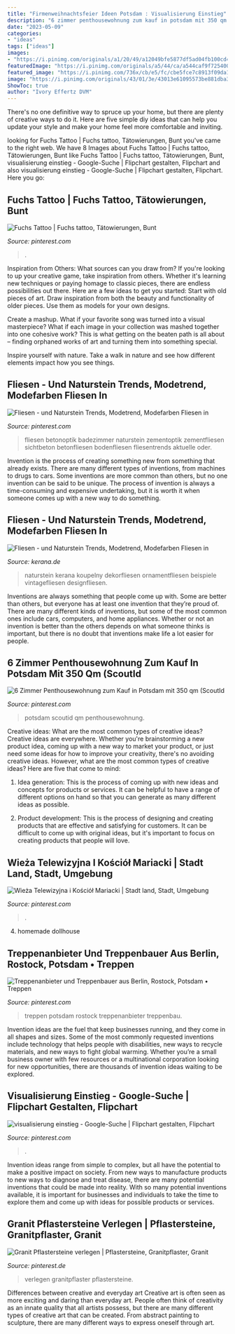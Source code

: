 ```yaml
---
title: "Firmenweihnachtsfeier Ideen Potsdam : Visualisierung Einstieg"
description: "6 zimmer penthousewohnung zum kauf in potsdam mit 350 qm (scoutid"
date: "2023-05-09"
categories:
- "ideas"
tags: ["ideas"]
images:
- "https://i.pinimg.com/originals/a1/20/49/a12049bfe5877df5ad04fb100cd4f416.jpg"
featuredImage: "https://i.pinimg.com/originals/a5/44/ca/a544caf9f725400fac9ba57bf1ed6747.jpg"
featured_image: "https://i.pinimg.com/736x/cb/e5/fc/cbe5fce7c8913f09da118281c8f6d085--flipchart-teambuilding.jpg"
image: "https://i.pinimg.com/originals/43/01/3e/43013e61095573be881dba36e5e94dcb.jpg"
ShowToc: true
author: "Ivory Effertz DVM"
---
```



There's no one definitive way to spruce up your home, but there are plenty of creative ways to do it. Here are five simple diy ideas that can help you update your style and make your home feel more comfortable and inviting.

	

		
looking for Fuchs Tattoo | Fuchs tattoo, Tätowierungen, Bunt you've came to the right web. We have 8 Images about Fuchs Tattoo | Fuchs tattoo, Tätowierungen, Bunt like Fuchs Tattoo | Fuchs tattoo, Tätowierungen, Bunt, visualisierung einstieg - Google-Suche | Flipchart gestalten, Flipchart and also visualisierung einstieg - Google-Suche | Flipchart gestalten, Flipchart. Here you go:
		
    
## Fuchs Tattoo | Fuchs Tattoo, Tätowierungen, Bunt

<img loading=lazy src="https://i.pinimg.com/originals/74/56/9f/74569f1f05ccbe04b2150554df30f952.jpg" onerror="this.onerror=null;this.src='https://tse3.mm.bing.net/th?id=OIP.pzvsyKioDXVPR4FVN2irawHaIt&amp;pid=15.1';" alt="Fuchs Tattoo | Fuchs tattoo, Tätowierungen, Bunt">

_Source: pinterest.com_

>. 

	

Inspiration from Others: What sources can you draw from?
If you're looking to up your creative game, take inspiration from others. Whether it's learning new techniques or paying homage to classic pieces, there are endless possibilities out there. Here are a few ideas to get you started: 
Start with old pieces of art. Draw inspiration from both the beauty and functionality of older pieces. Use them as models for your own designs. 

Create a mashup. What if your favorite song was turned into a visual masterpiece? What if each image in your collection was mashed together into one cohesive work? This is what getting on the beaten path is all about – finding orphaned works of art and turning them into something special. 

Inspire yourself with nature. Take a walk in nature and see how different elements impact how you see things.

    
## Fliesen - Und Naturstein Trends, Modetrend, Modefarben Fliesen In

<img loading=lazy src="https://i.pinimg.com/originals/6a/43/e9/6a43e969de2512913d7465b71b83f87e.jpg" onerror="this.onerror=null;this.src='https://tse4.mm.bing.net/th?id=OIP.D0n_y5lD2kA1JSXk08CyWwHaFt&amp;pid=15.1';" alt="Fliesen - und Naturstein Trends, Modetrend, Modefarben Fliesen in">

_Source: pinterest.com_

>fliesen betonoptik badezimmer naturstein zementoptik zementfliesen sichtbeton betonfliesen bodenfliesen fliesentrends aktuelle oder. 

	

Invention is the process of creating something new from something that already exists. There are many different types of inventions, from machines to drugs to cars. Some inventions are more common than others, but no one invention can be said to be unique. The process of invention is always a time-consuming and expensive undertaking, but it is worth it when someone comes up with a new way to do something.

    
## Fliesen - Und Naturstein Trends, Modetrend, Modefarben Fliesen In

<img loading=lazy src="https://www.kerana.de/bilder/Bd/59-Ornamentfliesen-Vintagefliesen-Dekorfliesen-Designfliesen.jpg" onerror="this.onerror=null;this.src='https://tse3.mm.bing.net/th?id=OIP.e7l9BKNCR26WZsWa3sxUfAHaHT&amp;pid=15.1';" alt="Fliesen - und Naturstein Trends, Modetrend, Modefarben Fliesen in">

_Source: kerana.de_

>naturstein kerana koupelny dekorfliesen ornamentfliesen beispiele vintagefliesen designfliesen. 

	

Inventions are always something that people come up with. Some are better than others, but everyone has at least one invention that they’re proud of. There are many different kinds of inventions, but some of the most common ones include cars, computers, and home appliances. Whether or not an invention is better than the others depends on what someone thinks is important, but there is no doubt that inventions make life a lot easier for people.

    
## 6 Zimmer Penthousewohnung Zum Kauf In Potsdam Mit 350 Qm (ScoutId

<img loading=lazy src="https://i.pinimg.com/originals/85/18/c5/8518c55e4c1454a3d11d4e96edb2e911.jpg" onerror="this.onerror=null;this.src='https://tse4.mm.bing.net/th?id=OIP.fVzAvx_3FnlZ-gpgsNazjQHaE6&amp;pid=15.1';" alt="6 Zimmer Penthousewohnung zum Kauf in Potsdam mit 350 qm (ScoutId">

_Source: pinterest.com_

>potsdam scoutid qm penthousewohnung. 

	

Creative ideas: What are the most common types of creative ideas?
Creative ideas are everywhere. Whether you're brainstorming a new product idea, coming up with a new way to market your product, or just need some ideas for how to improve your creativity, there's no avoiding creative ideas. However, what are the most common types of creative ideas? Here are five that come to mind: 
1. Idea generation: This is the process of coming up with new ideas and concepts for products or services. It can be helpful to have a range of different options on hand so that you can generate as many different ideas as possible.

2. Product development: This is the process of designing and creating products that are effective and satisfying for customers. It can be difficult to come up with original ideas, but it's important to focus on creating products that people will love.


    
## Wieża Telewizyjna I Kościół Mariacki | Stadt Land, Stadt, Umgebung

<img loading=lazy src="https://i.pinimg.com/originals/a1/20/49/a12049bfe5877df5ad04fb100cd4f416.jpg" onerror="this.onerror=null;this.src='https://tse4.mm.bing.net/th?id=OIP.z7UdoezWyBBw7Cj2tpVmHAHaKN&amp;pid=15.1';" alt="Wieża Telewizyjna i Kościół Mariacki | Stadt land, Stadt, Umgebung">

_Source: pinterest.com_

>. 

	

4. homemade dollhouse

    
## Treppenanbieter Und Treppenbauer Aus Berlin, Rostock, Potsdam • Treppen

<img loading=lazy src="https://i.pinimg.com/originals/43/01/3e/43013e61095573be881dba36e5e94dcb.jpg" onerror="this.onerror=null;this.src='https://tse1.mm.bing.net/th?id=OIP.aIXO7xnrcSfipwh1l_0ingHaEc&amp;pid=15.1';" alt="Treppenanbieter und Treppenbauer aus Berlin, Rostock, Potsdam • Treppen">

_Source: pinterest.com_

>treppen potsdam rostock treppenanbieter treppenbau. 

	

Invention ideas are the fuel that keep businesses running, and they come in all shapes and sizes. Some of the most commonly requested inventions include technology that helps people with disabilities, new ways to recycle materials, and new ways to fight global warming. Whether you’re a small business owner with few resources or a multinational corporation looking for new opportunities, there are thousands of invention ideas waiting to be explored.

    
## Visualisierung Einstieg - Google-Suche | Flipchart Gestalten, Flipchart

<img loading=lazy src="https://i.pinimg.com/736x/cb/e5/fc/cbe5fce7c8913f09da118281c8f6d085--flipchart-teambuilding.jpg" onerror="this.onerror=null;this.src='https://tse1.mm.bing.net/th?id=OIP.oS6c3UbsvAdxmrK7VuigigAAAA&amp;pid=15.1';" alt="visualisierung einstieg - Google-Suche | Flipchart gestalten, Flipchart">

_Source: pinterest.com_

>. 

	

Invention ideas range from simple to complex, but all have the potential to make a positive impact on society. From new ways to manufacture products to new ways to diagnose and treat disease, there are many potential inventions that could be made into reality. With so many potential inventions available, it is important for businesses and individuals to take the time to explore them and come up with ideas for possible products or services.

    
## Granit Pflastersteine Verlegen | Pflastersteine, Granitpflaster, Granit

<img loading=lazy src="https://i.pinimg.com/originals/a5/44/ca/a544caf9f725400fac9ba57bf1ed6747.jpg" onerror="this.onerror=null;this.src='https://tse4.mm.bing.net/th?id=OIP.iT8R8b_aCSR-qFtDe3lLggAAAA&amp;pid=15.1';" alt="Granit Pflastersteine verlegen | Pflastersteine, Granitpflaster, Granit">

_Source: pinterest.de_

>verlegen granitpflaster pflastersteine. 

	

Differences between creative and everyday art
Creative art is often seen as more exciting and daring than everyday art. People often think of creativity as an innate quality that all artists possess, but there are many different types of creative art that can be created. From abstract painting to sculpture, there are many different ways to express oneself through art.

